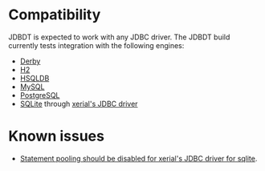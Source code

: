 # Compatibility

JDBDT is expected to work with any JDBC driver.
The JDBDT build currently tests integration with the following engines:

* [Derby](https://db.apache.org/derby)
* [H2](http://www.h2database.com)
* [HSQLDB](http://hsqldb.org)
* [MySQL](http://mysql.com)
* [PostgreSQL](http://postgresql.org)
* [SQLite](https://www.sqlite.org) through [xerial's JDBC driver](https://github.com/xerial/sqlite-jdbc)

# Known issues

* [Statement pooling should be disabled for xerial's JDBC driver for sqlite](DB.html#StatementPooling).
